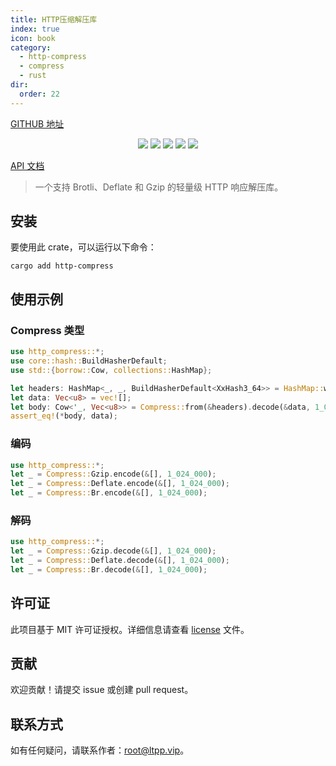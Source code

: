 ```yaml
---
title: HTTP压缩解压库
index: true
icon: book
category:
  - http-compress
  - compress
  - rust
dir:
  order: 22
---
```


<Share colorful />

[GITHUB 地址](https://github.com/eastspire/http-compress)

<center>

[![](https://img.shields.io/crates/v/http-compress.svg)](https://crates.io/crates/http-compress)
[![](https://img.shields.io/crates/d/http-compress.svg)](https://img.shields.io/crates/d/http-compress.svg)
[![](https://docs.rs/http-compress/badge.svg)](https://docs.rs/http-compress)
[![](https://github.com/eastspire/http-compress/workflows/Rust/badge.svg)](https://github.com/eastspire/http-compress/actions?query=workflow:Rust)
[![](https://img.shields.io/crates/l/http-compress.svg)](./license)

</center>

[API 文档](https://docs.rs/http-compress/latest/http_compress/)

> 一个支持 Brotli、Deflate 和 Gzip 的轻量级 HTTP 响应解压库。

## 安装

要使用此 crate，可以运行以下命令：

```shell
cargo add http-compress
```

## 使用示例

### Compress 类型

```rust
use http_compress::*;
use core::hash::BuildHasherDefault;
use std::{borrow::Cow, collections::HashMap};

let headers: HashMap<_, _, BuildHasherDefault<XxHash3_64>> = HashMap::with_hasher(BuildHasherDefault::default());
let data: Vec<u8> = vec![];
let body: Cow<'_, Vec<u8>> = Compress::from(&headers).decode(&data, 1_024_000);
assert_eq!(*body, data);
```

### 编码

```rust
use http_compress::*;
let _ = Compress::Gzip.encode(&[], 1_024_000);
let _ = Compress::Deflate.encode(&[], 1_024_000);
let _ = Compress::Br.encode(&[], 1_024_000);
```

### 解码

```rust
use http_compress::*;
let _ = Compress::Gzip.decode(&[], 1_024_000);
let _ = Compress::Deflate.decode(&[], 1_024_000);
let _ = Compress::Br.decode(&[], 1_024_000);
```

## 许可证

此项目基于 MIT 许可证授权。详细信息请查看 [license](license) 文件。

## 贡献

欢迎贡献！请提交 issue 或创建 pull request。

## 联系方式

如有任何疑问，请联系作者：[root@ltpp.vip](mailto:root@ltpp.vip)。

<Bottom />
